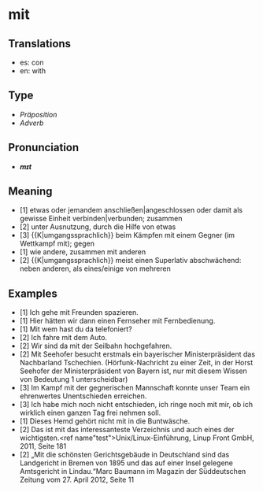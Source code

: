 # mit
## Translations
- es: con
- en: with
## Type
- _Präposition_
- _Adverb_
## Pronunciation
- **_mɪt_**
## Meaning
- [1] etwas oder jemandem anschließen|angeschlossen oder damit als gewisse Einheit verbinden|verbunden; zusammen
- [2] unter Ausnutzung, durch die Hilfe von etwas
- [3] {{K|umgangssprachlich}} beim Kämpfen mit einem Gegner (im Wettkampf mit); gegen
- [1] wie andere, zusammen mit anderen
- [2] {{K|umgangssprachlich}} meist einen Superlativ abschwächend: neben anderen, als eines/einige von mehreren
## Examples
- [1] Ich gehe mit Freunden spazieren.
- [1] Hier hätten wir dann einen Fernseher mit Fernbedienung.
- [1] Mit wem hast du da telefoniert?
- [2] Ich fahre mit dem Auto.
- [2] Wir sind da mit der Seilbahn hochgefahren.
- [2] Mit Seehofer besucht erstmals ein bayerischer Ministerpräsident das Nachbarland Tschechien. (Hörfunk-Nachricht zu einer Zeit, in der Horst Seehofer der Ministerpräsident von Bayern ist, nur mit diesem Wissen von Bedeutung 1 unterscheidbar)
- [3] Im Kampf mit der gegnerischen Mannschaft konnte unser Team ein ehrenwertes Unentschieden erreichen.
- [3] Ich habe mich noch nicht entschieden, ich ringe noch mit mir, ob ich wirklich einen ganzen Tag frei nehmen soll.
- [1] Dieses Hemd gehört nicht mit in die Buntwäsche.
- [2] Das ist mit das interessanteste Verzeichnis und auch eines der wichtigsten.<ref name"test">Unix/Linux-Einführung, Linup Front GmbH, 2011, Seite 181</ref>
- [2] „Mit die schönsten Gerichtsgebäude in Deutschland sind das Landgericht in Bremen von 1895 und das auf einer Insel gelegene Amtsgericht in Lindau.“<ref>Marc Baumann im Magazin der Süddeutschen Zeitung vom 27. April 2012, Seite 11</ref>
